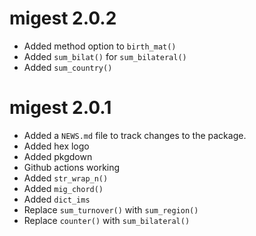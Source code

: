 # migest 2.0.2

* Added method option to `birth_mat()`
* Added `sum_bilat()` for `sum_bilateral()`
* Added `sum_country()`

# migest 2.0.1

* Added a `NEWS.md` file to track changes to the package.
* Added hex logo
* Added pkgdown
* Github actions working
* Added `str_wrap_n()`
* Added `mig_chord()`
* Added `dict_ims`
* Replace `sum_turnover()` with `sum_region()`
* Replace `counter()` with `sum_bilateral()`

